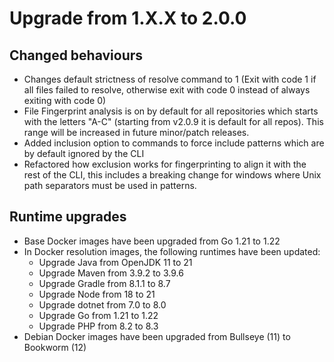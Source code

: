 # Upgrade from 1.X.X to 2.0.0

## Changed behaviours
- Changes default strictness of resolve command to 1 (Exit with code 1 if all files failed to resolve, otherwise exit with code 0 instead of always exiting with code 0)
- File Fingerprint analysis is on by default for all repositories which starts with the letters "A-C" (starting from v2.0.9 it is default for all repos). This range will be increased in future minor/patch releases.
- Added inclusion option to commands to force include patterns which are by default ignored by the CLI
- Refactored how exclusion works for fingerprinting to align it with the rest of the CLI, this includes a breaking change for windows where Unix path separators must be used in patterns.

## Runtime upgrades

- Base Docker images have been upgraded from Go 1.21 to 1.22
- In Docker resolution images, the following runtimes have been updated:
   - Upgrade Java from OpenJDK 11 to 21
   - Upgrade Maven from 3.9.2 to 3.9.6
   - Upgrade Gradle from 8.1.1 to 8.7
   - Upgrade Node from 18 to 21
   - Upgrade dotnet from 7.0 to 8.0
   - Upgrade Go from 1.21 to 1.22
   - Upgrade PHP from 8.2 to 8.3
- Debian Docker images have been upgraded from Bullseye (11) to Bookworm (12)
